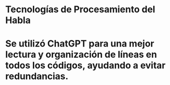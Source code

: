 # Tecnologías de Procesamiento del Habla
# Se utilizó ChatGPT para una mejor lectura y organización de líneas en todos los códigos, ayudando a evitar redundancias. 
